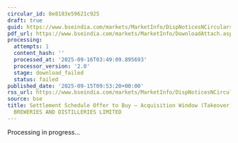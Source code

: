 ```yaml
---
circular_id: 8e8183e59621c925
draft: true
guid: https://www.bseindia.com/markets/MarketInfo/DispNoticesNCirculars.aspx?Noticeid={BA28DAA9-A275-46C4-9FD1-305E9D0D119C}&noticeno=20250915-14&dt=09/15/2025&icount=14&totcount=81&flag=0
pdf_url: https://www.bseindia.com/markets/MarketInfo/DownloadAttach.aspx?id=20250915-14&attachedId=
processing:
  attempts: 1
  content_hash: ''
  processed_at: '2025-09-16T03:49:09.895693'
  processor_version: '2.0'
  stage: download_failed
  status: failed
published_date: '2025-09-15T09:53:20+00:00'
rss_url: https://www.bseindia.com/markets/MarketInfo/DispNoticesNCirculars.aspx?Noticeid={BA28DAA9-A275-46C4-9FD1-305E9D0D119C}&noticeno=20250915-14&dt=09/15/2025&icount=14&totcount=81&flag=0
source: bse
title: Settlement Schedule Offer to Buy – Acquisition Window (Takeover) for CHAMBAL
  BREWERIES AND DISTILLERIES LIMITED
---
```


Processing in progress...